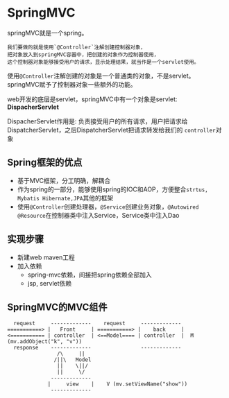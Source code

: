 # SpringMVC
springMVC就是一个spring。
```
我们要做的就是使用`@Controller`注解创建控制器对象，
把对象放入到springMVC容器中，把创建的对象作为控制器使用，
这个控制器对象能够接受用户的请求，显示处理结果，就当作是一个servlet使用。
```
使用`@Controller`注解创建的对象是一个普通类的对象，不是servlet。
springMVC赋予了控制器对象一些额外的功能。

web开发的底层是servlet，springMVC中有一个对象是servlet: **DispacherServlet**

DispacherServlet作用是: 负责接受用户的所有请求，用户把请求给
DispatcherServlet，之后DispatcherServlet把请求转发给我们的
`controller`对象

## Spring框架的优点
- 基于MVC框架，分工明确，解耦合
- 作为spring的一部分，能够使用spring的IOC和AOP，方便整合`strtus, Mybatis
Hibernate,JPA`其他的框架
- 使用`@Controller`创建处理器，`@Service`创建业务对象，`@Autowired` 
  `@Resource`在控制器类中注入Service，Service类中注入Dao
  
## 实现步骤
- 新建web maven工程
- 加入依赖
  - spring-mvc依赖，间接把spring依赖全部加入
  - jsp, servlet依赖
  

## SpringMVC的MVC组件
```
  request     -------------    request     ------------- 
===========> |   Front     | ===========> |    back     |
<=========== | controller  | <==Model==== | controller  |  M (mv.addObject("k", "v"))
  response    -------------                ------------- 
                /\     ||
               /||\   Model
                ||    \||/
                ||     \/
              -------------           
             |     view    |    V (mv.setViewName("show"))    
              -------------           

```